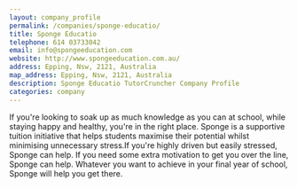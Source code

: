 ```yaml
---
layout: company_profile
permalink: /companies/sponge-educatio/
title: Sponge Educatio
telephone: 614 03733042
email: info@spongeeducation.com
website: http://www.spongeeducation.com.au/
address: Epping, Nsw, 2121, Australia
map_address: Epping, Nsw, 2121, Australia
description: Sponge Educatio TutorCruncher Company Profile
categories: company
---
```

If you're looking to soak up as much knowledge as you can at school, while staying happy and healthy, you're in the right place. Sponge is a supportive tuition initiative that helps students maximise their potential whilst minimising unnecessary stress.If you're highly driven but easily stressed, Sponge can help. If you need some extra motivation to get you over the line, Sponge can help. Whatever you want to achieve in your final year of school, Sponge will help you get there.
